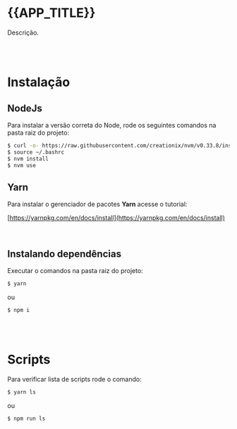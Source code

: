 # {{APP_TITLE}}

Descrição.

<br><br>

Instalação
=====

## NodeJs

Para instalar a versão correta do Node, rode os seguintes comandos na pasta raiz do projeto:

```bash
$ curl -o- https://raw.githubusercontent.com/creationix/nvm/v0.33.8/install.sh | bash
$ source ~/.bashrc
$ nvm install
$ nvm use
```

## Yarn

Para instalar o gerenciador de pacotes **Yarn** acesse o tutorial:

[https://yarnpkg.com/en/docs/install](https://yarnpkg.com/en/docs/install)

<br>

## Instalando dependências

Executar o comandos na pasta raiz do projeto:

```bash
$ yarn
```

ou

```bash
$ npm i
```

<br><br>

Scripts
=====

Para verificar lista de scripts rode o comando:

```bash
$ yarn ls
```

ou

```bash
$ npm run ls
```
